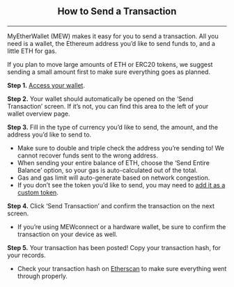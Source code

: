 ## <p align="center">How to Send a Transaction</p>
***

MyEtherWallet (MEW) makes it easy for you to send a transaction. All you need is a wallet, the Ethereum address you’d like to send funds to, and a little ETH for gas. 

If you plan to move large amounts of ETH or ERC20 tokens, we suggest sending a small amount first to make sure everything goes as planned. 

**Step 1.** [Access your wallet](). 

**Step 2.** Your wallet should automatically be opened on the ‘Send Transaction’ screen. If it’s not, you can find this area to the left of your wallet overview page.

**Step 3.** Fill in the type of currency you’d like to send, the amount, and the address you’d like to send to. 
* Make sure to double and triple check the address you’re sending to! We cannot recover funds sent to the wrong address.
* When sending your entire balance of ETH, choose the ‘Send Entire Balance’ option, so your gas is auto-calculated out of the total. 
* Gas and gas limit will auto-generate based on network congestion.
* If you don’t see the token you’d like to send, you may need to [add it as a custom token]().

**Step 4.** Click ‘Send Transaction’ and confirm the transaction on the next screen.
* If you’re using MEWconnect or a hardware wallet, be sure to confirm the transaction on your device as well.

**Step 5.** Your transaction has been posted! Copy your transaction hash, for your records. 
* Check your transaction hash on [Etherscan](https://etherscan.io) to make sure everything went through properly. 